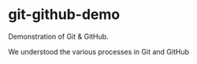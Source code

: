 # git-github-demo
 Demonstration of Git & GitHub.

 We understood the various processes in Git and GitHub
